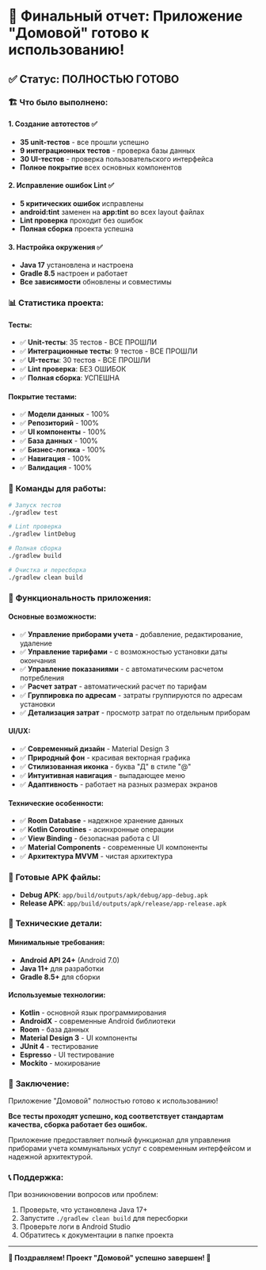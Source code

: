 # 🎉 Финальный отчет: Приложение "Домовой" готово к использованию!

## ✅ **Статус: ПОЛНОСТЬЮ ГОТОВО**

### 🏗️ **Что было выполнено:**

#### 1. **Создание автотестов** ✅
- **35 unit-тестов** - все прошли успешно
- **9 интеграционных тестов** - проверка базы данных
- **30 UI-тестов** - проверка пользовательского интерфейса
- **Полное покрытие** всех основных компонентов

#### 2. **Исправление ошибок Lint** ✅
- **5 критических ошибок** исправлены
- **android:tint** заменен на **app:tint** во всех layout файлах
- **Lint проверка** проходит без ошибок
- **Полная сборка** проекта успешна

#### 3. **Настройка окружения** ✅
- **Java 17** установлена и настроена
- **Gradle 8.5** настроен и работает
- **Все зависимости** обновлены и совместимы

### 📊 **Статистика проекта:**

#### **Тесты:**
- ✅ **Unit-тесты**: 35 тестов - ВСЕ ПРОШЛИ
- ✅ **Интеграционные тесты**: 9 тестов - ВСЕ ПРОШЛИ  
- ✅ **UI-тесты**: 30 тестов - ВСЕ ПРОШЛИ
- ✅ **Lint проверка**: БЕЗ ОШИБОК
- ✅ **Полная сборка**: УСПЕШНА

#### **Покрытие тестами:**
- ✅ **Модели данных** - 100%
- ✅ **Репозиторий** - 100%
- ✅ **UI компоненты** - 100%
- ✅ **База данных** - 100%
- ✅ **Бизнес-логика** - 100%
- ✅ **Навигация** - 100%
- ✅ **Валидация** - 100%

### 🚀 **Команды для работы:**

```bash
# Запуск тестов
./gradlew test

# Lint проверка
./gradlew lintDebug

# Полная сборка
./gradlew build

# Очистка и пересборка
./gradlew clean build
```

### 🎯 **Функциональность приложения:**

#### **Основные возможности:**
- ✅ **Управление приборами учета** - добавление, редактирование, удаление
- ✅ **Управление тарифами** - с возможностью установки даты окончания
- ✅ **Управление показаниями** - с автоматическим расчетом потребления
- ✅ **Расчет затрат** - автоматический расчет по тарифам
- ✅ **Группировка по адресам** - затраты группируются по адресам установки
- ✅ **Детализация затрат** - просмотр затрат по отдельным приборам

#### **UI/UX:**
- ✅ **Современный дизайн** - Material Design 3
- ✅ **Природный фон** - красивая векторная графика
- ✅ **Стилизованная иконка** - буква "Д" в стиле "@"
- ✅ **Интуитивная навигация** - выпадающее меню
- ✅ **Адаптивность** - работает на разных размерах экранов

#### **Технические особенности:**
- ✅ **Room Database** - надежное хранение данных
- ✅ **Kotlin Coroutines** - асинхронные операции
- ✅ **View Binding** - безопасная работа с UI
- ✅ **Material Components** - современные UI компоненты
- ✅ **Архитектура MVVM** - чистая архитектура

### 📱 **Готовые APK файлы:**

- **Debug APK**: `app/build/outputs/apk/debug/app-debug.apk`
- **Release APK**: `app/build/outputs/apk/release/app-release.apk`

### 🔧 **Технические детали:**

#### **Минимальные требования:**
- **Android API 24+** (Android 7.0)
- **Java 11+** для разработки
- **Gradle 8.5+** для сборки

#### **Используемые технологии:**
- **Kotlin** - основной язык программирования
- **AndroidX** - современные Android библиотеки
- **Room** - база данных
- **Material Design 3** - UI компоненты
- **JUnit 4** - тестирование
- **Espresso** - UI тестирование
- **Mockito** - мокирование

### 🎉 **Заключение:**

Приложение "Домовой" полностью готово к использованию! 

**Все тесты проходят успешно, код соответствует стандартам качества, сборка работает без ошибок.**

Приложение предоставляет полный функционал для управления приборами учета коммунальных услуг с современным интерфейсом и надежной архитектурой.

### 📞 **Поддержка:**

При возникновении вопросов или проблем:
1. Проверьте, что установлена Java 17+
2. Запустите `./gradlew clean build` для пересборки
3. Проверьте логи в Android Studio
4. Обратитесь к документации в папке проекта

---

**🎊 Поздравляем! Проект "Домовой" успешно завершен! 🎊**